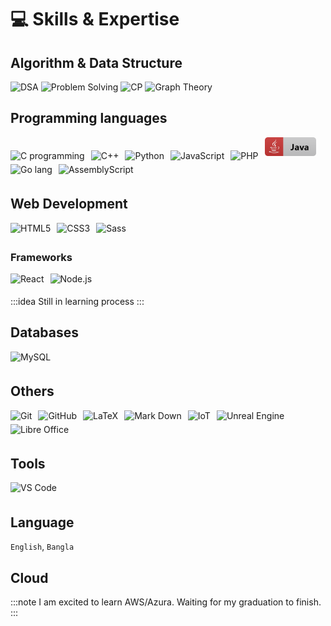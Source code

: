 # 💻 Skills & Expertise

## Algorithm & Data Structure

<img width="357.6" height="33.6" src="https://img.shields.io/badge/Algo-Data_Structure_%26_Algorithm-brightgreen?style=for-the-badge&label=Algo" alt="DSA"/> <img width="219.6" height="33.6" src="https://img.shields.io/badge/PS-Problem_Solving-lightgreen?style=for-the-badge&label=PS" alt="Problem Solving"/> <img width="314.4" height="33.6" src="https://img.shields.io/badge/CP-Competitive_Programming-%23a2e665?style=for-the-badge&label=CP" alt="CP"/> <img width="190.8" height="33.6" src="https://img.shields.io/badge/_-Graph_Theory-%2300ff00?style=for-the-badge&logo=awsorganizations&labelColor=%23373737" alt="Graph Theory"/>

## Programming languages

<img width="61.5" height="30" src="https://img.shields.io/badge/C-C-%230053a0?style=flat&logo=c&logoColor=%230053a0&label=%20&labelColor=white" style="margin:0px 10px 5px 0px" alt="C programming"/><!--🚫--><img width="88.5" height="30" src="https://img.shields.io/badge/C%2B%2B-C%2B%2B-%23800080?style=flat&logo=cplusplus&logoColor=%23800080&label=%20&labelColor=white" style="margin:0px 10px 5px 0px" alt="C++"/><!--🚫--><img width="109.5" height="30" src="https://img.shields.io/badge/Python-Python-%23366E9C?style=flat&logo=python&logoColor=%23366E9C&label=%20&labelColor=white" style="margin:0px 10px 5px 0px" alt="Python"/><!--🚫--><img width="136.5" height="30" src="https://img.shields.io/badge/JavaScript-JavaScript-%23F1C731?style=flat&logo=javascript&logoColor=%23F1C731&label=%20&labelColor=white" style="margin: 0px 10px 5px 0px" alt="JavaScript"/><!--🚫--><img width="" height="30" src="https://img.shields.io/badge/PHP-PHP-%238993BE?style=flat&logo=php&logoColor=%238993BE&label=%20&labelColor=white" style="margin: 0px 10px 5px 0px" alt="PHP"/><!--🚫--><img width="82" height="30" src="https://github.com/PritomPaul99/MyPortfolio/blob/main/Assets/Icons/Prog_langs/java2.png?raw=true" style="margin:0px 10px 5px 0px" alt="Java"/><br><!--🚫--><img width="" height="30" src="https://img.shields.io/badge/Go-Go-%2300AED8?style=flat&logo=go&logoColor=%2300AED8&label=%20&labelColor=white" style="margin:0px 10px 5px 0px" alt="Go lang"/><!--🚫--><img width="" height="30" src="https://img.shields.io/badge/Assembly-Assembly-%230076c6?style=flat&logo=assemblyscript&logoColor=%230076c6&label=%20&labelColor=white" style="margin:0px 10px 5px 0px" alt="AssemblyScript"/>

## Web Development

<img width="" height="30" src="https://img.shields.io/badge/HTML5-HTML5-%23E44D26?style=flat&logo=html5&logoColor=%23E44D26&label=%20&labelColor=%23e6e6e6" style="margin:0px 10px 5px 0px" alt="HTML5"/><!--🚫--><img width="" height="30" src="https://img.shields.io/badge/CSS3-CSS3-%233C9CD7?style=flat&logo=css3&logoColor=%233C9CD7&label=%20&labelColor=%23e6e6e6" style="margin:0px 10px 5px 0px" alt="CSS3"/><!--🚫--><img width="" height="30" src="https://img.shields.io/badge/Sass-Sass-%23CC6C9C?style=flat&logo=sass&logoColor=%23CC6C9C&label=%20&labelColor=%23e6e6e6" style="margin:0px 10px 5px 0px" alt="Sass"/><!--🚫-->

### Frameworks

<img width="" height="30" src="https://img.shields.io/badge/React-React-%231DA1F2?style=flat&logo=react&logoColor=%231DA1F2&label=%20&labelColor=%23e6e6e6" style="margin:0px 10px 5px 0px" alt="React"/><!--🚫--><img width="" height="30" src="https://img.shields.io/badge/Node.js-Node.js-%23539E43?style=flat&logo=node.js&logoColor=%23539E43&label=%20&labelColor=%23e6e6e6" style="margin:0px 10px 5px 0px" alt="Node.js"/>

:::idea
Still in learning process
:::

## Databases

<img width="" height="30" src="https://img.shields.io/badge/MySQL-MySQL-%2300758f?style=flat&logo=mysql&logoColor=%2300758f&label=%20&labelColor=%23e6e6e6" style="margin:0px 10px 5px 0px" alt="MySQL"/>

## Others

<img width="" height="30" src="https://img.shields.io/badge/Git-Git-%23e84e31?style=flat&logo=git&logoColor=%23e84e31&label=%20&labelColor=%23e6e6e6" style="margin:0px 10px 5px 0px" alt="Git"/><!--🚫--><img width="" height="30" src="https://img.shields.io/badge/GitHub-GitHub-%23474747?style=flat&logo=github&logoColor=black&label=%20&labelColor=%23e6e6e6" style="margin:0px 10px 5px 0px" alt="GitHub"/><!--🚫--><img width="" height="30" src="https://img.shields.io/badge/LaTeX-LaTeX-%23377a7f?style=flat&logo=LaTeX&logoColor=%23377a7f&label=%20&labelColor=%23e6e6e6" style="margin:0px 10px 5px 0px" alt="LaTeX"/><!--🚫--><img width="" height="30" src="https://img.shields.io/badge/Mark%20Down-Mark%20Down-%233d3d3d?style=flat&logo=markdown&logoColor=black&label=%20&labelColor=%23e6e6e6" style="margin:0px 10px 5px 0px" alt="Mark Down"/><!--🚫--><img width="" height="30" src="https://img.shields.io/badge/IoT-IoT-%232394e1?style=flat&logo=probot&logoColor=%232394e1&label=%20&labelColor=%23e6e6e6" style="margin:0px 10px 5px 0px" alt="IoT"/><!--🚫--><img width="" height="30" src="https://img.shields.io/badge/Unreal%20Engine-Unreal%20Engine-%23474747?style=flat&logo=unrealengine&logoColor=black&label=%20&labelColor=%23e6e6e6" style="margin:0px 10px 5px 0px" alt="Unreal Engine"/><!--🚫--><img width="" height="30" src="https://img.shields.io/badge/Libre%20Office-Libre%20Office-%23159e03?style=flat&logo=libreoffice&logoColor=%23159e03&label=%20&labelColor=%23e6e6e6" style="margin:0px 10px 5px 0px" alt="Libre Office"/>

## Tools
<img width="" height="30" src="https://img.shields.io/badge/VS%20Code-VS%20Code-%2340a8eb?style=flat&logo=visualstudiocode&logoColor=%2340a8eb&label=%20&labelColor=%23e6e6e6" style="margin:0px 10px 5px 0px" alt="VS Code"/>

## Language

`English`, `Bangla`

## Cloud

:::note
I am excited to learn AWS/Azura. Waiting for my graduation to finish.
:::
